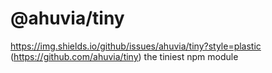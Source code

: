 # @ahuvia/tiny

https://img.shields.io/github/issues/ahuvia/tiny?style=plastic
(https://github.com/ahuvia/tiny)
the tiniest npm module
